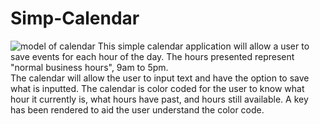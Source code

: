 # Simp-Calendar
![model of calendar](Calgif.gif)
This simple calendar application will allow a user to save events for each 
hour of the day. The hours presented represent "normal business hours", 9am to 5pm.  
The calendar will allow the user to input text and have the option to save what is inputted. 
The calendar is color coded for the user to know what hour it currently is, what hours have past, and hours still available. A key has been rendered to aid the user understand the color code.